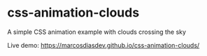 # css-animation-clouds
A simple CSS animation example with clouds crossing the sky

Live demo: https://marcosdiasdev.github.io/css-animation-clouds/
